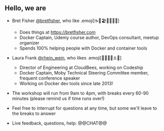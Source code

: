 ## Hello, we are

 - Bret Fisher [@bretfisher](https://twitter.com/bretfisher), who like .emoji[☕🥂🏖️🥃🏋️‍♂️🐳]
   - Does things at https://bretfisher.com
   - Docker Captain, Udemy course author, DevOps consultant, meetup organizer
   - Spends 100% helping people with Docker and container tools

 - Laura Frank [@rhein_wein](https://twitter.com/rhein_wein), who likes .emoji[🍺🌮🧗‍♀️⚓️🐳]
   - Director of Engineering at CloudBees, working on Codeship
   - Docker Captain, Moby Technical Steering Committee member, frequent conference speaker
   - Working on Docker dev tools since late 2013!

- The workshop will run from 9am to 4pm, with breaks every 60-90 minutes (please remind us if time runs over!)

- Feel free to interrupt for questions at any time, but some we'll leave to the breaks to answer

- Live feedback, questions, help: @@CHAT@@
